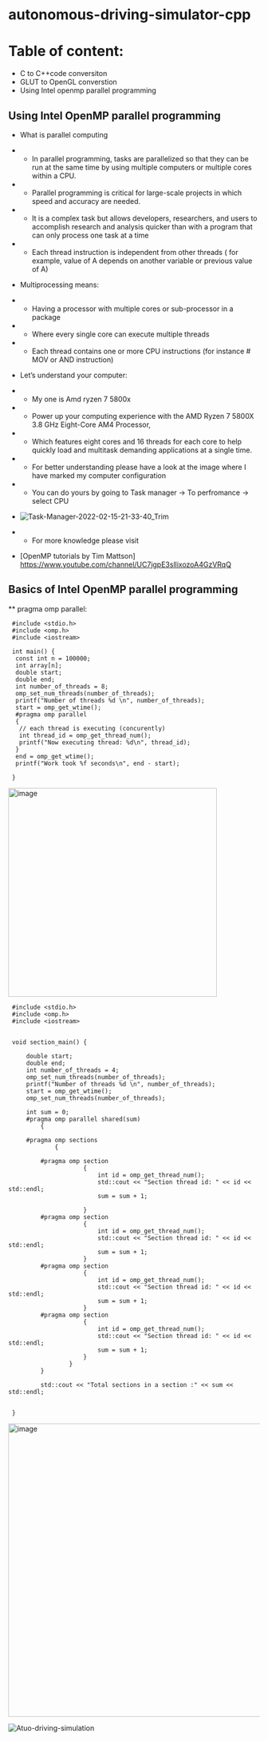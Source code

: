 # autonomous-driving-simulator-cpp

# Table of content:
  * C to C++code conversiton
  * GLUT to OpenGL converstion
  * Using Intel openmp parallel programming 


## Using Intel OpenMP parallel programming 
  * What is parallel computing 
  * - In parallel programming, tasks are parallelized so that they can be run at the same time by using multiple computers or multiple cores within a CPU. 
  * - Parallel programming is critical for large-scale projects in which speed and accuracy are needed. 
  * - It is a complex task but allows developers, researchers, and users to accomplish research and analysis quicker than with a program that can only process one task at a time
  * - Each thread instruction is independent from other threads ( for example, value of A depends on another variable or previous value of A)
  
  * Multiprocessing means: 
  * - Having a processor with multiple cores or sub-processor in a package 
  * - Where every single core can execute multiple threads
  * - Each thread contains one or more CPU instructions (for instance # MOV  or AND instruction) 
  * Let’s understand your computer: 
  *  - My one is Amd ryzen 7 5800x
  *  - Power up your computing experience with the AMD Ryzen 7 5800X 3.8 GHz Eight-Core AM4 Processor,
  *  - Which features eight cores and 16 threads for each core to help quickly load and multitask demanding applications at a single time.
  *  - For better understanding please have a look at the image where I have marked my computer configuration 
  *  - You can do yours by going to Task manager -> To perfromance -> select CPU
  *   ![Task-Manager-2022-02-15-21-33-40_Trim](https://user-images.githubusercontent.com/8930208/154147802-146864c8-a397-4d40-ab79-38642d34b079.gif)
  *   - For more knowledge please visit 
  *  [OpenMP tutorials by Tim Mattson] https://www.youtube.com/channel/UC7jgpE3sllixozoA4GzVRqQ  




## Basics of Intel OpenMP parallel programming 
  **  pragma omp parallel: 

```
 #include <stdio.h>
 #include <omp.h>
 #include <iostream>

 int main() {
  const int n = 100000;
  int array[n];
  double start;
  double end;
  int number_of_threads = 8;
  omp_set_num_threads(number_of_threads);
  printf("Number of threads %d \n", number_of_threads);
  start = omp_get_wtime();
  #pragma omp parallel
  { 
   // each thread is executing (concurently)
   int thread_id = omp_get_thread_num();
   printf("Now executing thread: %d\n", thread_id);
  }
  end = omp_get_wtime();
  printf("Work took %f seconds\n", end - start);

 }
```
<img width="418" alt="image" src="https://user-images.githubusercontent.com/8930208/154274397-98a237e0-72bc-42fe-b6a4-f361812e6e7f.png">

```
 #include <stdio.h>
 #include <omp.h>
 #include <iostream>


 void section_main() {

     double start;
     double end;
     int number_of_threads = 4;
     omp_set_num_threads(number_of_threads);
     printf("Number of threads %d \n", number_of_threads);
     start = omp_get_wtime();
     omp_set_num_threads(number_of_threads);

     int sum = 0;
     #pragma omp parallel shared(sum)
         {

     #pragma omp sections
             {

         #pragma omp section
                     {
                         int id = omp_get_thread_num();
                         std::cout << "Section thread id: " << id << std::endl;
                         sum = sum + 1;

                     }
         #pragma omp section
                     {
                         int id = omp_get_thread_num();
                         std::cout << "Section thread id: " << id << std::endl;
                         sum = sum + 1;
                     }
         #pragma omp section
                     {
                         int id = omp_get_thread_num();
                         std::cout << "Section thread id: " << id << std::endl;
                         sum = sum + 1;
                     }
         #pragma omp section
                     {
                         int id = omp_get_thread_num();
                         std::cout << "Section thread id: " << id << std::endl;
                         sum = sum + 1;
                     }
                 }
         }

         std::cout << "Total sections in a section :" << sum << std::endl;


 }
```
<img width="587" alt="image" src="https://user-images.githubusercontent.com/8930208/154298800-f7d55def-4e03-49b9-b315-63070eae0df5.png">




![Atuo-driving-simulation](https://user-images.githubusercontent.com/8930208/153515218-fe22adc0-15c6-4c91-9600-054bcbf25890.gif)
